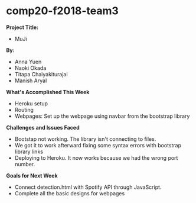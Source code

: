 # comp20-f2018-team3

**Project Title:**
* MuJi

**By:**
* Anna Yuen
* Naoki Okada
* Titapa Chaiyakiturajai
* Manish Aryal

**What's Accomplished This Week**
* Heroku setup
* Routing
* Webpages: Set up the webpage using navbar from the bootstrap library

**Challenges and Issues Faced**
* Bootstap not working. The library isn't connecting to files. 
*	We got it to work afterward fixing some syntax errors with bootstrap library links
* Deploying to Heroku. It now works because we had the wrong port number.

**Goals for Next Week**
* Connect detection.html with Spotify API through JavaScript.
* Complete all the basic designs for webpages


